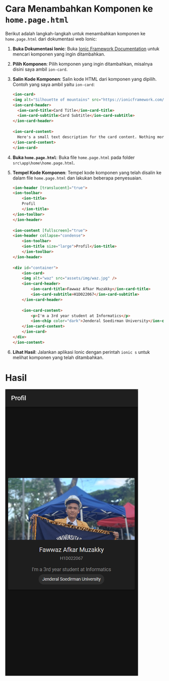 # Cara Menambahkan Komponen ke `home.page.html`

Berikut adalah langkah-langkah untuk menambahkan komponen ke `home.page.html` dari dokumentasi web Ionic:

1. **Buka Dokumentasi Ionic**:
    Buka [Ionic Framework Documentation](https://ionicframework.com/docs) untuk mencari komponen yang ingin ditambahkan.

2. **Pilih Komponen**:
    Pilih komponen yang ingin ditambahkan, misalnya disini saya ambil `ion-card`.

3. **Salin Kode Komponen**:
    Salin kode HTML dari komponen yang dipilih. Contoh yang saya ambil yaitu `ion-card`:
    ```html
    <ion-card>
    <img alt="Silhouette of mountains" src="https://ionicframework.com/docs/img/demos/card-media.png" />
    <ion-card-header>
      <ion-card-title>Card Title</ion-card-title>
      <ion-card-subtitle>Card Subtitle</ion-card-subtitle>
    </ion-card-header>
  
    <ion-card-content>
      Here's a small text description for the card content. Nothing more, nothing less.
    </ion-card-content>
    </ion-card>
    ```

4. **Buka `home.page.html`**:
    Buka file `home.page.html` pada folder `src\app\home\home.page.html`.

5. **Tempel Kode Komponen**:
    Tempel kode komponen yang telah disalin ke dalam file `home.page.html` dan lakukan beberapa penyesuaian.
    ```html
    <ion-header [translucent]="true">
    <ion-toolbar>
        <ion-title>
        Profil
        </ion-title>
    </ion-toolbar>
    </ion-header>

    <ion-content [fullscreen]="true">
    <ion-header collapse="condense">
        <ion-toolbar>
        <ion-title size="large">Profil</ion-title>
        </ion-toolbar>
    </ion-header>

    <div id="container">
        <ion-card>
        <img alt="waz" src="assets/img/waz.jpg" />
        <ion-card-header>
            <ion-card-title>Fawwaz Afkar Muzakky</ion-card-title>
            <ion-card-subtitle>H1D022067</ion-card-subtitle>
        </ion-card-header>
        
        <ion-card-content>
            <p>I'm a 3rd year student at Informatics</p>
            <ion-chip color="dark">Jenderal Soedirman University</ion-chip>
        </ion-card-content>
        </ion-card>
    </div>
    </ion-content>

    ```

6. **Lihat Hasil**:
    Jalankan aplikasi Ionic dengan perintah `ionic s` untuk melihat komponen yang telah ditambahkan.

# Hasil
![Screenshot](src/assets/img/image.png)


